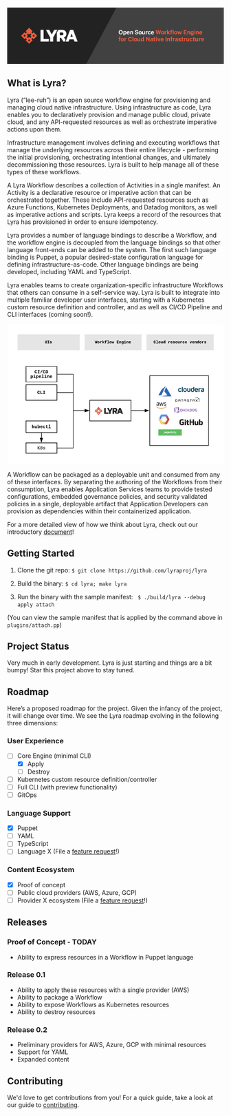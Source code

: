 <p align="center"><img src="docs/media/lyrabanner.png" alt="Lyra"></p>

## What is Lyra?

Lyra (“lee-ruh”) is an open source workflow engine for provisioning and managing cloud native infrastructure. Using infrastructure as code, Lyra enables you to declaratively provision and manage public cloud, private cloud, and any API-requested resources as well as orchestrate imperative actions upon them.

Infrastructure management involves defining and executing workflows that manage the underlying resources across their entire lifecycle - performing the initial provisioning, orchestrating intentional changes, and ultimately decommissioning those resources. Lyra is built to help manage all of these types of these workflows.

A Lyra Workflow describes a collection of Activities in a single manifest. An Activity is a declarative resource or imperative action that can be orchestrated together. These include API-requested resources such as Azure Functions, Kubernetes Deployments, and Datadog monitors, as well as imperative actions and scripts. Lyra keeps a record of the resources that Lyra has provisioned in order to ensure idempotency.

Lyra provides a number of language bindings to describe a Workflow, and the workflow engine is decoupled from the language bindings so that other language front-ends can be added to the system.  The first such language binding is Puppet, a popular desired-state configuration language for defining infrastructure-as-code. Other language bindings are being developed, including YAML and TypeScript.

Lyra enables teams to create organization-specific infrastructure Workflows that others can consume in a self-service way.  Lyra is built  to integrate into multiple familiar developer user interfaces, starting with a Kubernetes custom resource definition and controller, and as well as  CI/CD Pipeline and CLI interfaces (coming soon!).

<p align="center"><img src="docs/media/concept.png" alt="concept"></p>

A Workflow can be packaged as a deployable unit and consumed from any of these interfaces. By separating the authoring of the Workflows from their consumption, Lyra enables Application Services teams to provide tested configurations, embedded governance policies, and security validated policies in a single, deployable artifact that Application Developers can provision as dependencies within their containerized application.


For a more detailed view of how we think about Lyra, check out our introductory [document](https://docs.google.com/document/d/1oJwg4LlolC3qlt0xG__xjrz16aYwEyOk8GqyNt5_Gdo/edit?usp=sharing)!


## Getting Started
1. Clone the git repo: `$ git clone https://github.com/lyraproj/lyra`

2. Build the binary: `$ cd lyra; make lyra`
2. Run the binary with the sample manifest: ` $ ./build/lyra --debug apply attach`

(You can view the sample manifest that is applied by the command above in `plugins/attach.pp`)

## Project Status
Very much in early development. Lyra is just starting and things are a bit bumpy! Star this project above to stay tuned.

## Roadmap
Here’s a proposed roadmap for the project. Given the infancy of the project, it will change over time. We see the Lyra roadmap evolving in the following three dimensions:

### User Experience
- [ ] Core Engine (minimal CLI)
	- [x] Apply
	- [ ] Destroy
- [ ] Kubernetes custom resource definition/controller
- [ ] Full CLI (with preview functionality)
- [ ] GitOps

### Language Support
- [x] Puppet
- [ ] YAML
- [ ] TypeScript
- [ ] Language X (File a [feature request](https://github.com/lyraproj/lyra/issues/new?template=feature_request.md)!)

### Content Ecosystem
- [x] Proof of concept
- [ ] Public cloud providers (AWS, Azure, GCP)
- [ ] Provider X ecosystem (File a [feature request](https://github.com/lyraproj/lyra/issues/new?template=feature_request.md)!)

## Releases
### Proof of Concept - TODAY
* Ability to express resources in a Workflow in Puppet language

### Release 0.1
* Ability to apply these resources with a single provider (AWS)
* Ability to package a Workflow
* Ability to expose Workflows as Kubernetes resources
* Ability to destroy resources

### Release 0.2
* Preliminary providers for AWS, Azure, GCP with minimal resources
* Support for YAML
* Expanded content

## Contributing
We'd love to get contributions from you! For a quick guide, take a look at our guide to [contributing](CONTRIBUTING.md).
